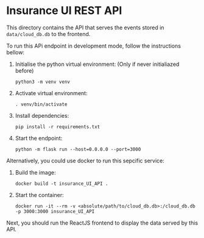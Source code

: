 # Insurance UI REST API

This directory contains the API that serves the events stored in `data/cloud_db.db` to the frontend.

To run this APi endpoint in development mode, follow the instructions bellow:

1. Initialise the python virtual environment: (Only if never initialiazed before)

    ```
    python3 -m venv venv
    ```

2. Activate virtual environment:

    ```
    . venv/bin/activate
    ```

3. Install dependencies:

    ```
    pip install -r requirements.txt
    ```

4. Start the endpoint:

    ```
    python -m flask run --host=0.0.0.0 --port=3000
    ```

Alternatively, you could use docker to run this sepcific service:

1. Build the image:

    ```
    docker build -t insurance_UI_API .
    ```

2. Start the container:

    ```
    docker run -it --rm -v <absolute/path/to/cloud_db.db>:/cloud_db.db -p 3000:3000 insurance_UI_API
    ```

Next, you should run the ReactJS frontend to display the data served by this API.